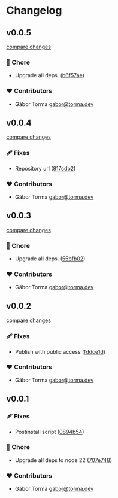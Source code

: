 # Changelog


## v0.0.5

[compare changes](https://github.com/GaborTorma/mwm-nuxt-module-template/compare/v0.0.4...v0.0.5)

### 🏡 Chore

- Upgrade all deps. ([b6f57ae](https://github.com/GaborTorma/mwm-nuxt-module-template/commit/b6f57ae))

### ❤️ Contributors

- Gábor Torma <gabor@torma.dev>

## v0.0.4

[compare changes](https://github.com/GaborTorma/mwm-nuxt-module-template/compare/v0.0.3...v0.0.4)

### 🩹 Fixes

- Repository url ([817cdb2](https://github.com/GaborTorma/mwm-nuxt-module-template/commit/817cdb2))

### ❤️ Contributors

- Gábor Torma <gabor@torma.dev>

## v0.0.3

[compare changes](https://github.com/GaborTorma/mwm-nuxt-module-template/compare/v0.0.2...v0.0.3)

### 🏡 Chore

- Upgrade all deps. ([55bfb02](https://github.com/GaborTorma/mwm-nuxt-module-template/commit/55bfb02))

### ❤️ Contributors

- Gábor Torma <gabor@torma.dev>

## v0.0.2

[compare changes](https://github.com/GaborTorma/mwm-nuxt-module-template/compare/v0.0.1...v0.0.2)

### 🩹 Fixes

- Publish with public access ([fddce1d](https://github.com/GaborTorma/mwm-nuxt-module-template/commit/fddce1d))

### ❤️ Contributors

- Gábor Torma <gabor@torma.dev>

## v0.0.1


### 🩹 Fixes

- Postinstall script ([0894b54](https://github.com/GaborTorma/mwm-nuxt-module-template/commit/0894b54))

### 🏡 Chore

- Upgrade all deps to node 22 ([707e748](https://github.com/GaborTorma/mwm-nuxt-module-template/commit/707e748))

### ❤️ Contributors

- Gábor Torma <gabor@torma.dev>

